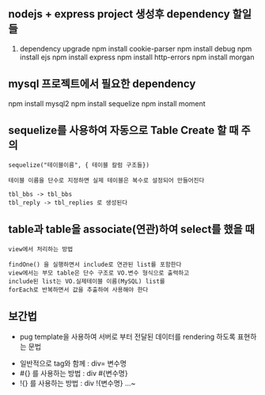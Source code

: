 ## nodejs + express project 생성후 dependency 할일 들

1. dependency upgrade
   npm install cookie-parser
   npm install debug
   npm install ejs
   npm install express
   npm install http-errors
   npm install morgan

## mysql 프로젝트에서 필요한 dependency

npm install mysql2
npm install sequelize
npm install moment

## sequelize를 사용하여 자동으로 Table Create 할 때 주의

    sequelize("테이블이름", { 테이블 칼럼 구조들})

    테이블 이름을 단수로 지정하면 실제 테이블은 복수로 설정되어 만들어진다

    tbl_bbs -> tbl_bbs
    tbl_reply -> tbl_replies 로 생성된다

## table과 table을 associate(연관)하여 select를 했을 때

    view에서 처리하는 방법

    findOne() 을 실행하면서 include로 연관된 list를 포함한다
    view에서는 부모 table은 단수 구조로 VO.변수 형식으로 출력하고
    include된 list는 VO.실제테이블 이름(MySQL) list를
    forEach로 반복하면서 값을 추출하여 사용해야 한다

## 보간법

- pug template을 사용하여 서버로 부터 전달된 데이터를
  rendering 하도록 표현하는 문법

* 일반적으로 tag와 함께 : div= 변수명
* #{} 를 사용하는 방법 : div #{변수명}
* !{} 를 사용하는 방법 : div !{변수명}
  ...~
